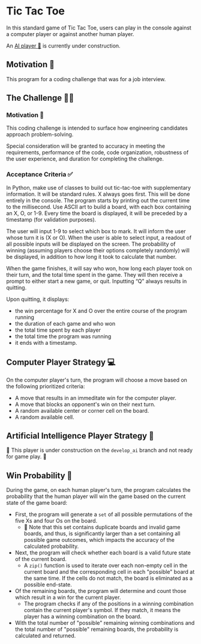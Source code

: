 # Tic Tac Toe

In this standard game of Tic Tac Toe, users can play in the console against a computer player or against another human player.

An [AI player 🧠](#artificial-intelligence-player-strategy) is currently under construction.

## Motivation 🚸

This program for a coding challenge that was for a job interview.

## The Challenge 🧑‍💻

### Motivation 🚸

This coding challenge is intended to surface how engineering candidates approach problem-solving.

Special consideration will be granted to accuracy in meeting the requirements, performance of the code, code organization, robustness of the user experience, and duration for completing the challenge.

### Acceptance Criteria ✅

In Python, make use of classes to build out tic-tac-toe with supplementary information. It will be standard rules. X always goes first. This will be done entirely in the console. The program starts by printing out the current time to the millisecond. Use ASCII art to build a board, with each box containing an X, O, or 1-9. Every time the board is displayed, it will be preceded by a timestamp (for validation purposes).

The user will input 1-9 to select which box to mark. It will inform the user whose turn it is (X or O). When the user is able to select input, a readout of all possible inputs will be displayed on the screen. The probability of winning (assuming players choose their options completely randomly) will be displayed, in addition to how long it took to calculate that number.

When the game finishes, it will say who won, how long each player took on their turn, and the total time spent in the game. They will then receive a prompt to either start a new game, or quit. Inputting “Q” always results in quitting.

Upon quitting, it displays:
  * the win percentage for X and O over the entire course of the program running
  * the duration of each game and who won
  * the total time spent by each player
  * the total time the program was running
  * it ends with a timestamp.

## Computer Player Strategy 💻

On the computer player's turn, the program will choose a move based on the following prioritized criteria:
  * A move that results in an immeditate win for the computer player.
  * A move that blocks an opponent's win on their next turn.
  * A random available center or corner cell on the board.
  * A random available cell.

## Artificial Intelligence Player Strategy 🧠

🚧 This player is under construction on the `develop_ai` branch and not ready for game play. 🚧

## Win Probability 🎲

During the game, on each human player's turn, the program calculates the probability that the human player will win the game based on the current state of the game board:
  * First, the program will generate a `set` of all possible permutations of the five Xs and four Os on the board.
    * 📢 Note that this set contains duplicate boards and invalid game boards, and thus, is significantly larger than a set containing all possible game outcomes, which impacts the accuracy of the calculated probability.
  * Next, the program will check whether each board is a valid future state of the current board.
    * A `zip()` function is used to iterate over each non-empty cell in the current board and the corresponding cell in each "possible" board at the same time. If the cells do not match, the board is eliminated as a possible end-state.
  * Of the remaining boards, the program will determine and count those which result in a win for the current player.
    * The program checks if any of the positions in a winning combination contain the current player's symbol. If they match, it means the player has a winning combination on the board.
  * With the total number of "possible" remaining winning combinations and the total number of "possible" remaining boards, the probability is calculated and returned.
